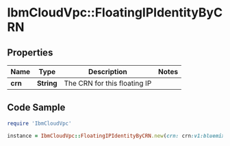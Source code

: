 # IbmCloudVpc::FloatingIPIdentityByCRN

## Properties

Name | Type | Description | Notes
------------ | ------------- | ------------- | -------------
**crn** | **String** | The CRN for this floating IP | 

## Code Sample

```ruby
require 'IbmCloudVpc'

instance = IbmCloudVpc::FloatingIPIdentityByCRN.new(crn: crn:v1:bluemix:public:is:us-south-1:a/123456::floating-ip:39300233-9995-4806-89a5-3c1b6eb88689)
```


